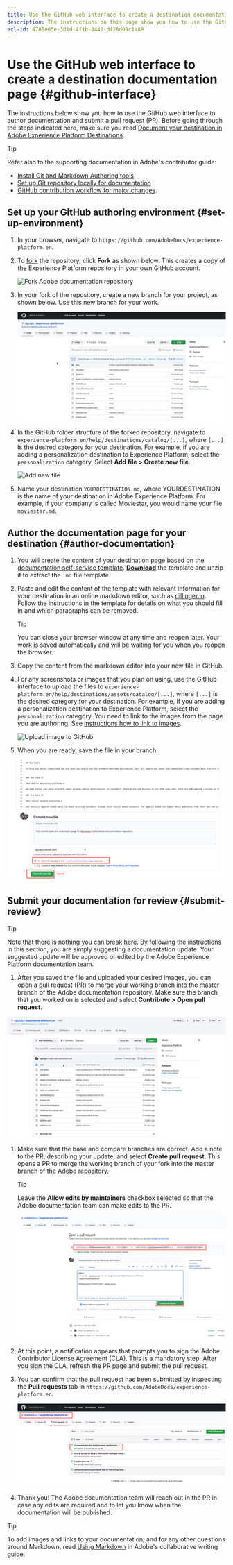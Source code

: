 ```yaml
---
title: Use the GitHub web interface to create a destination documentation page 
description: The instructions on this page show you how to use the GitHub web interface to author a documentation page for your Experience Platform destination and submit it for review.
exl-id: 4780e05e-3d1d-4f1b-8441-df28d09c1a88
---
```

# Use the GitHub web interface to create a destination documentation page {#github-interface}

The instructions below show you how to use the GitHub web interface to author documentation and submit a pull request (PR). Before going through the steps indicated here, make sure you read [Document your destination in Adobe Experience Platform Destinations](./documentation-instructions.md).

>[!TIP]
>
>Refer also to the supporting documentation in Adobe's contributor guide:
>* [Install Git and Markdown Authoring tools](https://experienceleague.adobe.com/docs/contributor/contributor-guide/setup/install-tools.html?lang=en)
>* [Set up Git repository locally for documentation](https://experienceleague.adobe.com/docs/contributor/contributor-guide/setup/local-repo.html?lang=en)
>* [GitHub contribution workflow for major changes](https://experienceleague.adobe.com/docs/contributor/contributor-guide/setup/full-workflow.html?lang=en).

## Set up your GitHub authoring environment {#set-up-environment}

1. In your browser, navigate to `https://github.com/AdobeDocs/experience-platform.en`.
2. To [fork](https://experienceleague.adobe.com/docs/contributor/contributor-guide/setup/local-repo.html?lang=en#fork-the-repository) the repository, click **Fork** as shown below. This creates a copy of the Experience Platform repository in your own GitHub account.

   ![Fork Adobe documentation repository](../assets/docs-framework/ssd-fork-repository.gif)

3. In your fork of the repository, create a new branch for your project, as shown below. Use this new branch for your work.

   ![Create new GitHub branch](../assets/docs-framework/new-branch-github.gif)

4. In the GitHub folder structure of the forked repository, navigate to `experience-platform.en/help/destinations/catalog/[...]`, where `[...]` is the desired category for your destination. For example, if you are adding a personalization destination to Experience Platform, select the `personalization` category. Select **Add file > Create new file**.

   ![Add new file](./assets/github-navigate-and-create-file.gif)

5. Name your destination `YOURDESTINATION.md`, where YOURDESTINATION is the name of your destination in Adobe Experience Platform. For example, if your company is called Moviestar, you would name your file `moviestar.md`.

## Author the documentation page for your destination {#author-documentation}

1. You will create the content of your destination page based on the [documentation self-service template](./self-service-template.md). **[Download](assets/yourdestination-template.zip)** the template and unzip it to extract the `.md` file template.
2. Paste and edit the content of the template with relevant information for your destination in an online markdown editor, such as [dillinger.io](https://dillinger.io/). Follow the instructions in the template for details on what you should fill in and which paragraphs can be removed.

   >[!TIP]
   >
   >You can close your browser window at any time and reopen later. Your work is saved automatically and will be waiting for you when you reopen the browser.
3. Copy the content from the markdown editor into your new file in GitHub.
4. For any screenshots or images that you plan on using, use the GitHub interface to upload the files to `experience-platform.en/help/destinations/assets/catalog/[...]`, where `[...]` is the desired category for your destination. For example, if you are adding a personalization destination to Experience Platform, select the `personalization` category. You need to link to the images from the page you are authoring. See [instructions how to link to images](https://experienceleague.adobe.com/docs/contributor/contributor-guide/writing-essentials/linking.html?lang=en#link-to-images).

   ![Upload image to GitHub](../assets/docs-framework/upload-image.gif)

5.  When you are ready, save the file in your branch.

   ![Confirm file creation](../assets/docs-framework/ssd-confirm-file-creation.png)

## Submit your documentation for review {#submit-review}

>[!TIP]
>
>Note that there is nothing you can break here. By following the instructions in this section, you are simply suggesting a documentation update. Your suggested update will be approved or edited by the Adobe Experience Platform documentation team.

1.  After you saved the file and uploaded your desired images, you can open a pull request (PR) to merge your working branch into the master branch of the Adobe documentation repository. Make sure the branch that you worked on is selected and select **Contribute > Open pull request**.
   
   ![Create pull request](./assets/ssd-create-pull-request-1.gif)

1. Make sure that the base and compare branches are correct. Add a note to the PR, describing your update, and select **Create pull request**. This opens a PR to merge the working branch of your fork into the master branch of the Adobe repository.
   
   >[!TIP]
   >
   >Leave the **Allow edits by maintainers** checkbox selected so that the Adobe documentation team can make edits to the PR. 
   
   ![Create pull request to Adobe documentation repository](../assets/docs-framework/ssd-create-pull-request-2.png)

1. At this point, a notification appears that prompts you to sign the Adobe Contributor License Agreement (CLA). This is a mandatory step. After you sign the CLA, refresh the PR page and submit the pull request.

1. You can confirm that the pull request has been submitted by inspecting the **Pull requests** tab in `https://github.com/AdobeDocs/experience-platform.en`.

   ![PR successful](../assets/docs-framework/ssd-pr-successful.png)

1. Thank you! The Adobe documentation team will reach out in the PR in case any edits are required and to let you know when the documentation will be published.

>[!TIP]
>
>To add images and links to your documentation, and for any other questions around Markdown, read [Using Markdown](https://experienceleague.adobe.com/docs/contributor/contributor-guide/writing-essentials/markdown.html?lang=en) in Adobe's collaborative writing guide.
